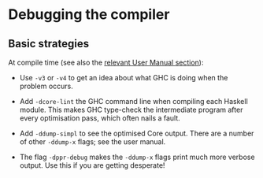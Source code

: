 # Debugging the compiler

## Basic strategies


At compile time (see also the [relevant User Manual section](http://www.haskell.org/ghc/docs/latest/html/users_guide/options-debugging.html)):

- Use `-v3` or `-v4` to get an idea about what GHC is doing when the problem occurs.

- Add `-dcore-lint` the GHC command line when compiling each Haskell module.  This makes GHC type-check the intermediate program after every optimisation pass, which often nails a fault.

- Add `-ddump-simpl` to see the optimised Core output.  There are a number of other `-ddump-x` flags; see the user manual.

- The flag `-dppr-debug` makes the `-ddump-x` flags print much more verbose output.  Use this if you are getting desperate!
